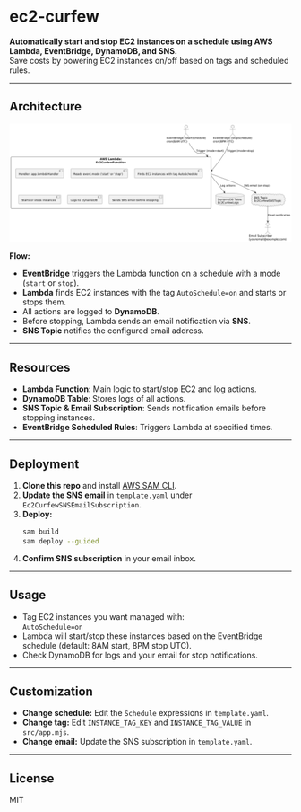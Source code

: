# ec2-curfew

**Automatically start and stop EC2 instances on a schedule using AWS Lambda, EventBridge, DynamoDB, and SNS.**  
Save costs by powering EC2 instances on/off based on tags and scheduled rules.

---

## Architecture

![ec2-curfew architecture](ec2-curfew-architecture.png)

**Flow:**
- **EventBridge** triggers the Lambda function on a schedule with a mode (`start` or `stop`).
- **Lambda** finds EC2 instances with the tag `AutoSchedule=on` and starts or stops them.
- All actions are logged to **DynamoDB**.
- Before stopping, Lambda sends an email notification via **SNS**.
- **SNS Topic** notifies the configured email address.

---

## Resources

- **Lambda Function**: Main logic to start/stop EC2 and log actions.
- **DynamoDB Table**: Stores logs of all actions.
- **SNS Topic & Email Subscription**: Sends notification emails before stopping instances.
- **EventBridge Scheduled Rules**: Triggers Lambda at specified times.

---

## Deployment

1. **Clone this repo** and install [AWS SAM CLI](https://docs.aws.amazon.com/serverless-application-model/latest/developerguide/install-sam-cli.html).
2. **Update the SNS email** in `template.yaml` under `Ec2CurfewSNSEmailSubscription`.
3. **Deploy:**
   ```sh
   sam build
   sam deploy --guided
   ```
4. **Confirm SNS subscription** in your email inbox.

---

## Usage

- Tag EC2 instances you want managed with:  
  `AutoSchedule=on`
- Lambda will start/stop these instances based on the EventBridge schedule (default: 8AM start, 8PM stop UTC).
- Check DynamoDB for logs and your email for stop notifications.

---

## Customization

- **Change schedule:** Edit the `Schedule` expressions in `template.yaml`.
- **Change tag:** Edit `INSTANCE_TAG_KEY` and `INSTANCE_TAG_VALUE` in `src/app.mjs`.
- **Change email:** Update the SNS subscription in `template.yaml`.

---

## License

MIT